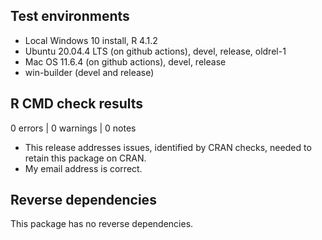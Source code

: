 ## Test environments
* Local Windows 10 install, R 4.1.2
* Ubuntu 20.04.4 LTS (on github actions), devel, release, oldrel-1 
* Mac OS 11.6.4 (on github actions), devel, release
* win-builder (devel and release)

## R CMD check results

0 errors | 0 warnings | 0 notes

* This release addresses issues, identified by CRAN checks, needed to retain this package on CRAN.
* My email address is correct.  

## Reverse dependencies

This package has no reverse dependencies.  
